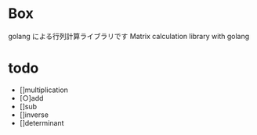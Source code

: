 # Box

golang による行列計算ライブラリです
Matrix calculation library with golang

# todo

- []multiplication
- [○]add
- []sub
- []inverse
- []determinant

